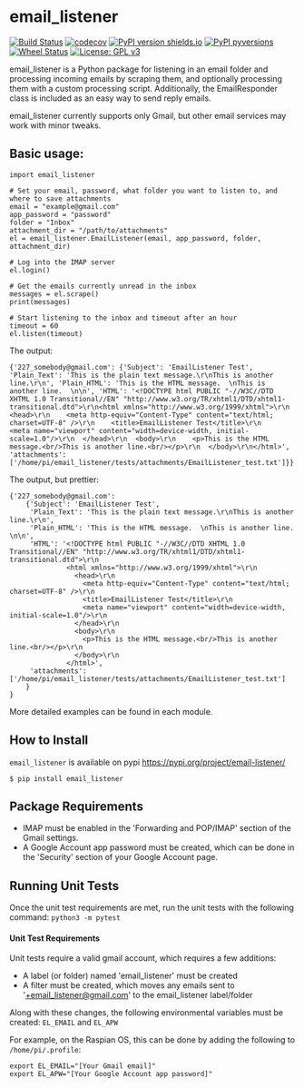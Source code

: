 # email_listener

[![Build Status](https://travis-ci.com/njdreikosen/email_listener.svg?branch=master)](https://travis-ci.com/njdreikosen/email_listener)
[![codecov](https://codecov.io/gh/njdreikosen/email_listener/branch/master/graph/badge.svg)](https://codecov.io/gh/njdreikosen/email_listener)
[![PyPI version shields.io](https://img.shields.io/pypi/v/ansicolortags.svg)](https://pypi.python.org/pypi/ansicolortags/)
[![PyPI pyversions](https://img.shields.io/pypi/pyversions/ansicolortags.svg)](https://pypi.python.org/pypi/ansicolortags/)
[![Wheel Status](https://pypip.in/wheel/email-listener/badge.svg)](https://pypi.python.org/pypi/email-listener/)
[![License: GPL v3](https://img.shields.io/badge/License-GPLv3-blue.svg)](https://www.gnu.org/licenses/gpl-3.0)

email_listener is a Python package for listening in an email folder and processing incoming emails by scraping them, and optionally processing them with a custom processing script. Additionally, the EmailResponder class is included as an easy way to send reply emails.

email_listener currently supports only Gmail, but other email services may work with minor tweaks.


## Basic usage:

```
import email_listener

# Set your email, password, what folder you want to listen to, and where to save attachments
email = "example@gmail.com"
app_password = "password"
folder = "Inbox"
attachment_dir = "/path/to/attachments"
el = email_listener.EmailListener(email, app_password, folder, attachment_dir)

# Log into the IMAP server
el.login()

# Get the emails currently unread in the inbox
messages = el.scrape()
print(messages)

# Start listening to the inbox and timeout after an hour
timeout = 60
el.listen(timeout)
```

The output:
```
{'227_somebody@gmail.com': {'Subject': 'EmailListener Test', 'Plain_Text': 'This is the plain text message.\r\nThis is another line.\r\n', 'Plain_HTML': 'This is the HTML message.  \nThis is another line.  \n\n', 'HTML': '<!DOCTYPE html PUBLIC "-//W3C//DTD XHTML 1.0 Transitional//EN" "http://www.w3.org/TR/xhtml1/DTD/xhtml1-transitional.dtd">\r\n<html xmlns="http://www.w3.org/1999/xhtml">\r\n  <head>\r\n    <meta http-equiv="Content-Type" content="text/html; charset=UTF-8" />\r\n    <title>EmailListener Test</title>\r\n    <meta name="viewport" content="width=device-width, initial-scale=1.0"/>\r\n  </head>\r\n  <body>\r\n    <p>This is the HTML message.<br/>This is another line.<br/></p>\r\n  </body>\r\n</html>', 'attachments': ['/home/pi/email_listener/tests/attachments/EmailListener_test.txt']}}
```

The output, but prettier:
```
{'227_somebody@gmail.com':
    {'Subject': 'EmailListener Test',
     'Plain_Text': 'This is the plain text message.\r\nThis is another line.\r\n',
     'Plain_HTML': 'This is the HTML message.  \nThis is another line.  \n\n',
     'HTML': '<!DOCTYPE html PUBLIC "-//W3C//DTD XHTML 1.0 Transitional//EN" "http://www.w3.org/TR/xhtml1/DTD/xhtml1-transitional.dtd">\r\n
              <html xmlns="http://www.w3.org/1999/xhtml">\r\n
                <head>\r\n
                  <meta http-equiv="Content-Type" content="text/html; charset=UTF-8" />\r\n
                  <title>EmailListener Test</title>\r\n
                  <meta name="viewport" content="width=device-width, initial-scale=1.0"/>\r\n
                </head>\r\n
                <body>\r\n
                  <p>This is the HTML message.<br/>This is another line.<br/></p>\r\n
                </body>\r\n
              </html>',
     'attachments': ['/home/pi/email_listener/tests/attachments/EmailListener_test.txt']
    }
}
```

More detailed examples can be found in each module.


## How to Install

`email_listener` is available on pypi
https://pypi.org/project/email-listener/

```
$ pip install email_listener
```


## Package Requirements
- IMAP must be enabled in the 'Forwarding and POP/IMAP' section of the Gmail settings.
- A Google Account app password must be created, which can be done in the 'Security' section of your Google Account page.


## Running Unit Tests

Once the unit test requirements are met, run the unit tests with the following command:
`python3 -m pytest`

#### Unit Test Requirements
Unit tests require a valid gmail account, which requires a few additions:
- A label (or folder) named 'email_listener' must be created
- A filter must be created, which moves any emails sent to '<Your email>+email_listener@gmail.com' to the email_listener label/folder

Along with these changes, the following environmental variables must be created:
`EL_EMAIL` and `EL_APW`

For example, on the Raspian OS, this can be done by adding the following to `/home/pi/.profile`:
```
export EL_EMAIL="[Your Gmail email]"
export EL_APW="[Your Google Account app password]"
```

